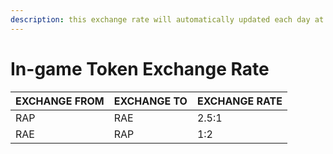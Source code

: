 ```yaml
---
description: this exchange rate will automatically updated each day at 00:0(GMT+8)
---
```


# In-game Token Exchange Rate

| EXCHANGE FROM | EXCHANGE TO | EXCHANGE RATE |
| ------------- | ----------- | ------------- |
| RAP           | RAE         | 2.5:1         |
| RAE           | RAP         | 1:2           |

